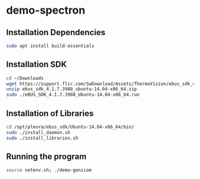# demo-spectron

## Installation Dependencies
```bash
sudo apt install build-essentials
```
## Installation SDK
```bash
cd ~/Downloads
wget https://support.flir.com/SwDownload/Assets/ThermoVision/ebus_sdk_4.1.7.3988_ubuntu-14.04-x86_64.zip --no-check-certificate
unzip ebus_sdk_4.1.7.3988_ubuntu-14.04-x86_64.zip
sudo ./eBUS_SDK_4.1.7.3988_Ubuntu-14.04-x86_64.run
```

## Installation of Libraries
```bash
cd /opt/pleora/ebus_sdk/Ubuntu-14.04-x86_64/bin/
sudo ./install_daemon.sh
sudo ./install_libraries.sh
```

## Running the program
```bash
source setenv.sh; ./demo-genicam
```